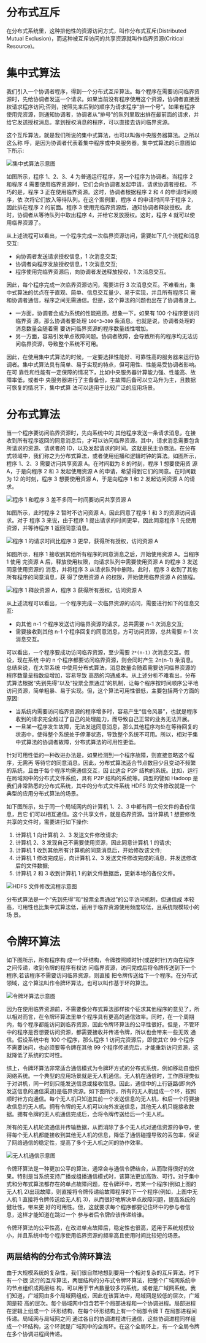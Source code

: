 # 分布式互斥

在分布式系统里，这种排他性的资源访问方式，叫作分布式互斥(Distributed Mutual Exclusion)，而这种被互斥访问的共享资源就叫作临界资源(Critical Resource)。

# 集中式算法

我们引入一个协调者程序，得到一个分布式互斥算法。每个程序在需要访问临界资源时，先给协调者发送一个请求。如果当前没有程序使用这个资源，协调者直接授权请求程序访问;否则，按照先来后到的顺序为请求程序“排一个号”。如果有程序使用完资源，则通知协调者，协调者从“排号”的队列里取出排在最前面的请求，并给它发送授权消息。拿到授权消息的程序，可以直接去访问临界资源。

这个互斥算法，就是我们所说的集中式算法，也可以叫做中央服务器算法。之所以这么称 呼，是因为协调者代表着集中程序或中央服务器。集中式算法的示意图如下所示:

![集中式算法示意图](https://pic.imgdb.cn/item/6061cd118322e6675c0b23b7.jpg)

如图所示，程序 1、2、3、4 为普通运行程序，另一个程序为协调者。当程序 2 和程序 4 需要使用临界资源时，它们会向协调者发起申请，请求协调者授权。
不巧的是，程序 3 正在使用临界资源。这时，协调者根据程序 2 和 4 的申请时间顺序，依 次将它们放入等待队列。在这个案例里，程序 4 的申请时间早于程序 2，因此排在程序 2 的前面。程序 3 使用完临界资源后，通知协调者释放授权。此时，协调者从等待队列中取出程序 4，并给它发放授权。这时，程序 4 就可以使用临界资源了。

从上述流程可以看出，一个程序完成一次临界资源访问，需要如下几个流程和消息交互:

- 向协调者发送请求授权信息，1 次消息交互;
- 协调者向程序发放授权信息，1 次消息交互;
- 程序使用完临界资源后，向协调者发送释放授权，1 次消息交互。

因此，每个程序完成一次临界资源访问，需要进行 3 次消息交互。不难看出，集中式算法的优点在于直观、简单、信息交互量少、易于实现，并且所有程序只
需和协调者通信，程序之间无需通信。但是，这个算法的问题也出在了协调者身上。

- 一方面，协调者会成为系统的性能瓶颈。想象一下，如果有 100 个程序要访问临界资 源，那么协调者要处理 `100*3=300` 条消息。也就是说，协调者处理的消息数量会随着需 要访问临界资源的程序数量线性增加。
- 另一方面，容易引发单点故障问题。协调者故障，会导致所有的程序均无法访问临界资源，导致整个系统不可用。

因此，在使用集中式算法的时候，一定要选择性能好、可靠性高的服务器来运行协调者。集中式算法具有简单、易于实现的特点，但可用性、性能易受协调者影响。在可 靠性和性能有一定保障的情况下，比如中央服务器计算能力强、性能高、故障率低，或者中 央服务器进行了主备备份，主故障后备可以立马升为主，且数据可恢复的情况下，集中式算 法可以适用于比较广泛的应用场景。

# 分布式算法

当一个程序要访问临界资源时，先向系统中的 其他程序发送一条请求消息，在接收到所有程序返回的同意消息后，才可以访问临界资源。其中，请求消息需要包含所请求的资源、请求者的 ID，以及发起请求的时间。这就是民主协商法。在分布式领域中，我们称之为分布式算法，或者使用组播和逻辑时钟的算法。如图所示，程序 1、2、3 需要访问共享资源 A。在时间戳为 8 的时刻，程序 1 想要使用资 源 A，于是向程序 2 和 3 发起使用资源 A 的申请，希望得到它们的同意。在时间戳为 12 的时刻，程序 3 想要使用资源 A，于是向程序 1 和 2 发起访问资源 A 的请求。

![程序 1 和程序 3 差不多同一时间要访问共享资源 A](https://pic.imgdb.cn/item/6061cf418322e6675c0d6e74.jpg)

如图所示，此时程序 2 暂时不访问资源 A，因此同意了程序 1 和 3 的资源访问请求。对于 程序 3 来说，由于程序 1 提出请求的时间更早，因此同意程序 1 先使用资源，并等待程序 1 返回同意消息。

![程序 1 的请求时间比程序 3 更早，获得所有授权，访问资源 A](https://pic.imgdb.cn/item/6061cfbe8322e6675c0e3779.jpg)

如图所示，程序 1 接收到其他所有程序的同意消息之后，开始使用资源 A。当程序 1 使用 完资源 A 后，释放使用权限，向请求队列中需要使用资源 A 的程序 3 发送同意使用资源的 消息，并将程序 3 从请求队列中删除。此时，程序 3 收到了其他所有程序的同意消息，获 得了使用资源 A 的权限，开始使用临界资源 A 的旅程。

![程序 1 释放资源 A，程序 3 获得所有授权，访问资源 A](https://pic.imgdb.cn/item/6061d0048322e6675c0f265a.jpg)

从上述流程可以看出，一个程序完成一次临界资源的访问，需要进行如下的信息交互:

- 向其他 n-1 个程序发送访问临界资源的请求，总共需要 n-1 次消息交互;
- 需要接收到其他 n-1 个程序回复的同意消息，方可访问资源，总共需要 n-1 次消息交互。

可以看出，一个程序要成功访问临界资源，至少需要 `2*(n-1)` 次消息交互。假设，现在系统 中的 n 个程序都要访问临界资源，则会同时产生 2n(n-1) 条消息。总结来说，在大型系统 中使用分布式算法，消息数量会随着需要访问临界资源的程序数量呈指数级增加，容易导致 高昂的沟通成本。从上述分析不难看出，分布式算法根据“先到先得”以及“投票全票通过”的机制，让每个程序按时间顺序公平地访问资源，简单粗暴、易于实现。但，这个算法可用性很低，主要包括两个方面的原因:

- 当系统内需要访问临界资源的程序增多时，容易产生“信令风暴”，也就是程序收到的请求完全超过了自己的处理能力，而导致自己正常的业务无法开展。
- 一旦某一程序发生故障，无法发送同意消息，那么其他程序均处在等待回复的状态中，使得整个系统处于停滞状态，导致整个系统不可用。所以，相对于集中式算法的协调者故障，分布式算法的可用性更低。

针对可用性低的一种改进办法是，如果检测到一个程序故障，则直接忽略这个程序，无需再 等待它的同意消息。因此，分布式算法适合节点数目少且变动不频繁的系统，且由于每个程序均需通信交互，因 此适合 P2P 结构的系统。比如，运行在局域网中的分布式文件系统，具有 P2P 结构的系统等。典型的譬如 Hadoop 是我们非常熟悉的分布式系统，其中的分布式文件系统 HDFS 的文件修改就是一个典型的应用分布式算法的场景。

如下图所示，处于同一个局域网内的计算机 1、2、3 中都有同一份文件的备份信息，且它 们可以相互通信。这个共享文件，就是临界资源。当计算机 1 想要修改共享的文件时，需要进行如下操作:

1. 计算机 1 向计算机 2、3 发送文件修改请求;
2. 计算机 2、3 发现自己不需要使用资源，因此同意计算机 1 的请求;
3. 计算机 1 收到其他所有计算机的同意消息后，开始修改该文件;
4. 计算机 1 修改完成后，向计算机 2、3 发送文件修改完成的消息，并发送修改后的文件数据;
5. 计算机 2 和 3 收到计算机 1 的新文件数据后，更新本地的备份文件。

![HDFS 文件修改流程示意图](https://pic.imgdb.cn/item/6061d1358322e6675c114d76.jpg)

分布式算法是一个“先到先得”和“投票全票通过”的公平访问机制，但通信成 本较高，可用性也比集中式算法低，适用于临界资源使用频度较低，且系统规模较小的场 景。

# 令牌环算法

如下图所示，所有程序构 成一个环结构，令牌按照顺时针(或逆时针)方向在程序之间传递，收到令牌的程序有权访 问临界资源，访问完成后将令牌传送到下一个程序;若该程序不需要访问临界资源，则直接 把令牌传送给下一个程序。在分布式领域，这个算法叫作令牌环算法，也可以叫作基于环的算法。

![令牌环算法示意图](https://pic.imgdb.cn/item/6061d1a18322e6675c11c01b.jpg)

因为在使用临界资源前，不需要像分布式算法那样挨个征求其他程序的意见了，所以相对而言，在令牌环算法里单个程序具有更高的通信效率。同时，在一个周期内，每个程序都能访问到临界资源，因此令牌环算法的公平性很好。但是，不管环中的程序是否想要访问资源，都需要接收并传递令牌，所以也会带来一些无效 通信。假设系统中有 100 个程序，那么程序 1 访问完资源后，即使其它 99 个程序不需要访问，也必须要等令牌在其他 99 个程序传递完后，才能重新访问资源，这就降低了系统的实时性。

综上，令牌环算法非常适合通信模式为令牌环方式的分布式系统，例如移动自组织网络系统。一个典型的应用场景就是无人机通信。无人机在通信时，工作原理类似于对讲机，同一时刻只能发送信息或接收信息。因此，通信中的上行链路(即向外发送信息的通信渠道)是临界资源。如下图所示，所有的无人机组成一个环，按照顺时针方向通信。每个无人机只知道其前一个发送信息的无人机，和后一个将要接收信息的无人机。拥有令牌的无人机可以向外发送信息，其他无人机只能接收数据。拥有令牌的无人机通信完成后，会将令牌传送给后一个无人机。

所有的无人机轮流通信并传输数据，从而消除了多个无人机对通信资源的争夺，使得每个无人机都能接收到其他无人机的信息，降低了通信碰撞导致的丢包率，保证了网络通信的稳定性，提高了多个无人机之间的协作效率。

![无人机通信示意图](https://pic.imgdb.cn/item/6061d1fe8322e6675c122b02.jpg)

令牌环算法是一种更加公平的算法，通常会与通信令牌结合，从而取得很好的效果。特别是当系统支持广播或组播通信模式时，该算法更加高效、可行。对于集中式和分布式算法都存在的单点故障问题，在令牌环中，若某一个程序(例如上图的 无人机 2)出现故障，则直接将令牌传递给故障程序的下一个程序(例如，上图中无人机 1 直接将令牌传送给无人机 3)，从而很好地解决单点故障问题，提高系统的健壮性，带来更 好的可用性。但，这就要求每个程序都要记住环中的参与者信息，这样才能知道在跳过一个 参与者后令牌应该传递给谁。

令牌环算法的公平性高，在改进单点故障后，稳定性也很高，适用于系统规模较 小，并且系统中每个程序使用临界资源的频率高且使用时间比较短的场景。

## 两层结构的分布式令牌环算法

由于大规模系统的复杂性，我们很自然地想到要用一个相对复杂的互斥算法。时下有一个很 流行的互斥算法，两层结构的分布式令牌环算法，把整个广域网系统中的节点组织成两层结 构，可以用于节点数量较多的系统，或者是广域网系统。我们知道，广域网由多个局域网组成，因此在该算法中，局域网是较低的层次，广域网是较 高的层次。每个局域网中包含若干个局部进程和一个协调进程。局部进程在逻辑上组成一个 环形结构，在每个环形结构上有一个局部令牌 T 在局部进程间传递。局域网与局域网之间 通过各自的协调进程进行通信，这些协调进程同样组成一个环结构，这个环就是广域网中的全局环。在这个全局环上，有一个全局令牌在多个协调进程间传递。
